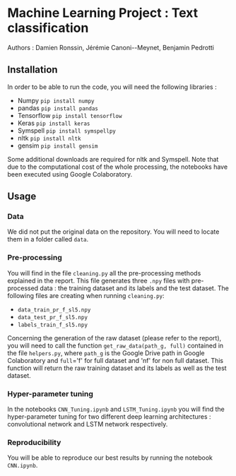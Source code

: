 # Machine Learning Project : Text classification

Authors : Damien Ronssin, Jérémie Canoni--Meynet, Benjamin Pedrotti

## Installation

In order to be able to run the code, you will need the following libraries :
* Numpy `pip install numpy`
* pandas `pip install pandas`
* Tensorflow `pip install tensorflow`
* Keras `pip install keras`
* Symspell `pip install symspellpy`
* nltk `pip install nltk`
* gensim `pip install gensim`

Some additional downloads are required for nltk and Symspell. Note that due to the computational cost of the whole processing, the notebooks have been executed using Google Colaboratory.

## Usage

### Data

We did not put the original data on the repository. You will need to locate them in a folder called `data`.

### Pre-processing

You will find in the file `cleaning.py` all the pre-processing methods explained in the report. This file generates three `.npy` files  with pre-processed data : the training dataset and its labels and the test dataset.
The following files are creating when running `cleaning.py`: 
* `data_train_pr_f_sl5.npy`
* `data_test_pr_f_sl5.npy`
* `labels_train_f_sl5.npy`

Concerning the generation of the raw dataset (please refer to the report), you will need to call the function `get_raw_data(path_g, full)` contained in the file `helpers.py`, where `path_g` is the Google Drive path in Google Colaboratory and `full`='f' for full dataset and 'nf' for non full dataset. This function will return the raw training dataset and its labels as well as the test dataset. 

### Hyper-parameter tuning

In the notebooks `CNN_Tuning.ipynb` and `LSTM_Tuning.ipynb` you will find the hyper-parameter tuning for two different deep learning architectures : convolutional network and LSTM network respectively.


### Reproducibility 

You will be able to reproduce our best results by running the notebook `CNN.ipynb`. 

